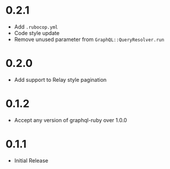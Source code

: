 # 0.2.1
- Add `.rubocop.yml`
- Code style update
- Remove unused parameter from `GraphQL::QueryResolver.run`

# 0.2.0
- Add support to Relay style pagination

# 0.1.2
- Accept any version of graphql-ruby over 1.0.0

# 0.1.1
- Initial Release
